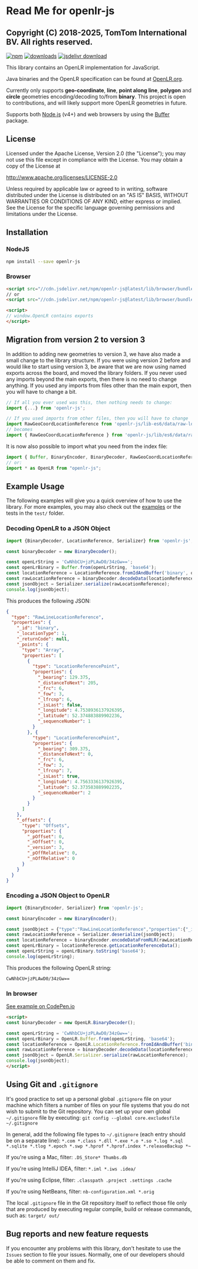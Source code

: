 # Read Me for openlr-js

Copyright (C) 2018-2025, TomTom International BV. All rights reserved.
----

[downloads-image]: https://img.shields.io/npm/dm/openlr-js.svg
[npm-image]: https://img.shields.io/npm/v/openlr-js.svg
[npm-url]: https://npmjs.org/package/openlr-js
[jsdelivr-image]: https://data.jsdelivr.com/v1/package/npm/openlr-js/badge
[jsdelivr-url]: https://www.jsdelivr.com/package/npm/openlr-js
[![npm][npm-image]][npm-url] [![downloads][downloads-image]][npm-url] [![jsdelivr download][jsdelivr-image]][jsdelivr-url]

This library contains an OpenLR implementation for JavaScript.

Java binaries and the OpenLR specification can be found at [OpenLR.org](http://www.openlr.org).

Currently only supports **geo-coordinate**, **line**, **point along line**, **polygon** and **circle** geometries encoding/decoding to/from **binary**.
This project is open to contributions, and will likely support more OpenLR geometries in future.

Supports both [Node.js](http://nodejs.org) (v4+) and web browsers by using the [Buffer](https://www.npmjs.com/package/buffer) package.

## License

Licensed under the Apache License, Version 2.0 (the "License"); you may not use this file except in compliance with the License.
You may obtain a copy of the License at

   http://www.apache.org/licenses/LICENSE-2.0

Unless required by applicable law or agreed to in writing, software distributed under the License is distributed on an "AS IS" BASIS, WITHOUT WARRANTIES OR CONDITIONS OF ANY KIND, either express or implied.
See the License for the specific language governing permissions and limitations under the License.

## Installation

### NodeJS

```bash
npm install --save openlr-js
```

### Browser

```html
<script src="//cdn.jsdelivr.net/npm/openlr-js@latest/lib/browser/bundle.js"></script>
// or
<script src="//cdn.jsdelivr.net/npm/openlr-js@latest/lib/browser/bundle.min.js"></script>

<script>
// window.OpenLR contains exports
</script>
```

## Migration from version 2 to version 3

In addition to adding new geometries to version 3, we have also made a small change to the library structure.
If you were using version 2 before and would like to start using version 3, be aware that we are now using named exports across the board, and moved the library folders.
If you never used any imports beyond the main exports, then there is no need to change anything.
If you used any imports from files other than the main export, then you will have to change a bit.

```js
// If all you ever used was this, then nothing needs to change:
import {...} from 'openlr-js';

// If you used imports from other files, then you will have to change 'lib-esX' to 'lib/esX' and make sure to use named imports:
import RawGeoCoordLocationReference from 'openlr-js/lib-es6/data/raw-location-reference/RawGeoCoordLocationReference';
// becomes
import { RawGeoCoordLocationReference } from 'openlr-js/lib/es6/data/raw-location-reference/RawGeoCoordLocationReference';
```

It is now also possible to import what you need from the index file:

```js
import { Buffer, BinaryEncoder, BinaryDecoder, RawGeoCoordLocationReference } from 'openlr-js';
// or:
import * as OpenLR from "openlr-js";
```

## Example Usage

The following examples will give you a quick overview of how to use the library.
For more examples, you may also check out the [examples](./examples) or the tests in the `test/` folder.

### Decoding OpenLR to a JSON Object 

```js
import {BinaryDecoder, LocationReference, Serializer} from 'openlr-js';

const binaryDecoder = new BinaryDecoder();

const openLrString = 'CwNhbCU+jzPLAwD0/34zGw==';
const openLrBinary = Buffer.from(openLrString, 'base64');
const locationReference = LocationReference.fromIdAndBuffer('binary', openLrBinary);
const rawLocationReference = binaryDecoder.decodeData(locationReference);
const jsonObject = Serializer.serialize(rawLocationReference);
console.log(jsonObject);
```

This produces the following JSON: 
```json
{
  "type": "RawLineLocationReference",
  "properties": {
    "_id": "binary",
    "_locationType": 1,
    "_returnCode": null,
    "_points": {
      "type": "Array",
      "properties": [
        {
          "type": "LocationReferencePoint",
          "properties": {
            "_bearing": 129.375,
            "_distanceToNext": 205,
            "_frc": 6,
            "_fow": 3,
            "_lfrcnp": 6,
            "_isLast": false,
            "_longitude": 4.7538936137926395,
            "_latitude": 52.374883889902236,
            "_sequenceNumber": 1
          }
        }, {
          "type": "LocationReferencePoint",
          "properties": {
            "_bearing": 309.375,
            "_distanceToNext": 0,
            "_frc": 6,
            "_fow": 3,
            "_lfrcnp": 7,
            "_isLast": true,
            "_longitude": 4.7563336137926395,
            "_latitude": 52.373583889902235,
            "_sequenceNumber": 2
          }
        }
      ]
    },
    "_offsets": {
      "type": "Offsets",
      "properties": {
        "_pOffset": 0,
        "_nOffset": 0,
        "_version": 3,
        "_pOffRelative": 0,
        "_nOffRelative": 0
      }
    }
  }
}
```

### Encoding a JSON Object to OpenLR

```js
import {BinaryEncoder, Serializer} from 'openlr-js';

const binaryEncoder = new BinaryEncoder();

const jsonObject = {"type":"RawLineLocationReference","properties":{"_id":"binary","_locationType":1,"_returnCode":null,"_points":{"type":"Array","properties":[{"type":"LocationReferencePoint","properties":{"_bearing":129.375,"_distanceToNext":205,"_frc":6,"_fow":3,"_lfrcnp":6,"_isLast":false,"_longitude":4.7538936137926395,"_latitude":52.374883889902236,"_sequenceNumber":1}},{"type":"LocationReferencePoint","properties":{"_bearing":309.375,"_distanceToNext":0,"_frc":6,"_fow":3,"_lfrcnp":7,"_isLast":true,"_longitude":4.7563336137926395,"_latitude":52.373583889902235,"_sequenceNumber":2}}]},"_offsets":{"type":"Offsets","properties":{"_pOffset":0,"_nOffset":0,"_version":3,"_pOffRelative":0,"_nOffRelative":0}}}};
const rawLocationReference = Serializer.deserialize(jsonObject);
const locationReference = binaryEncoder.encodeDataFromRLR(rawLocationReference);
const openLrBinary = locationReference.getLocationReferenceData();
const openLrString = openLrBinary.toString('base64');
console.log(openLrString); 
```

This produces the following OpenLR string:

```
CwNhbCU+jzPLAwD0/34zGw==
```

### In browser

[See example on CodePen.io](https://codepen.io/woutervh/pen/QVWwLR?editors=1010)

```html
<script>
const binaryDecoder = new OpenLR.BinaryDecoder();

const openLrString = 'CwNhbCU+jzPLAwD0/34zGw==';
const openLrBinary = OpenLR.Buffer.from(openLrString, 'base64');
const locationReference = OpenLR.LocationReference.fromIdAndBuffer('binary', openLrBinary);
const rawLocationReference = binaryDecoder.decodeData(locationReference);
const jsonObject = OpenLR.Serializer.serialize(rawLocationReference);
console.log(jsonObject);
</script>
```

## Using Git and `.gitignore`

It's good practice to set up a personal global `.gitignore` file on your machine which filters a number of files on your file systems that you do not wish to submit to the Git repository.
You can set up your own global `~/.gitignore`  file by executing:
`git config --global core.excludesfile ~/.gitignore`

In general, add the following file types to `~/.gitignore` (each entry should be on a separate line):
`*.com *.class *.dll *.exe *.o *.so *.log *.sql *.sqlite *.tlog *.epoch *.swp *.hprof *.hprof.index *.releaseBackup *~`

If you're using a Mac, filter:
`.DS_Store* Thumbs.db`

If you're using IntelliJ IDEA, filter:
`*.iml *.iws .idea/`

If you're using Eclipse, filter:
`.classpath .project .settings .cache`

If you're using NetBeans, filter:
`nb-configuration.xml *.orig`

The local `.gitignore` file in the Git repository itself to reflect those file only that are produced by executing regular compile, build or release commands, such as: `target/ out/`

## Bug reports and new feature requests

If you encounter any problems with this library, don't hesitate to use the `Issues`  section to file your issues.
Normally, one of our developers should be able to comment on them and fix.

